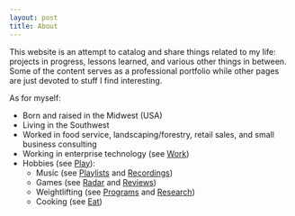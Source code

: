 ```yaml
---
layout: post
title: About
---
```


This website is an attempt to catalog and share things related to my life: projects in progress, lessons learned, and various other things in between. Some of the content serves as a professional portfolio while other pages are just devoted to stuff I find interesting.

As for myself:

- Born and raised in the Midwest (USA)
- Living in the Southwest
- Worked in food service, landscaping/forestry, retail sales, and small business consulting
- Working in enterprise technology (see [Work](./_posts/2024-03-17-work.md))
- Hobbies (see [Play](./_posts/2024-03-17-play.md)):
  - Music (see [Playlists](./_posts/2024-04-05-playlists.md) and [Recordings](./_posts/2024-04-05-recordings.md))
  - Games (see [Radar](./_posts/2024-04-05-radar.md) and [Reviews](./_posts/2024-04-05-reviews.md))
  - Weightlifting (see [Programs](./_posts/2024-04-05-programs.md) and [Research](./_posts/2024-04-05-research.md))
  - Cooking (see [Eat](./_posts/2024-03-17-eat.md))
